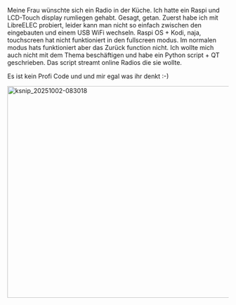 Meine Frau wünschte sich ein Radio in der Küche. Ich hatte ein Raspi und LCD-Touch display rumliegen gehabt. Gesagt, getan. Zuerst habe ich mit LibreELEC probiert, leider kann man nicht so einfach zwischen den eingebauten und einem USB WiFi wechseln. Raspi OS + Kodi, naja, touchscreen hat nicht funktioniert in den fullscreen modus. Im normalen modus hats funktioniert aber das Zurück function nicht. Ich wollte mich auch nicht mit dem Thema beschäftigen und habe ein Python script + QT geschrieben. Das script streamt online Radios die sie wollte.

Es ist kein Profi Code und und mir egal was ihr denkt :-)

<img width="798" height="481" alt="ksnip_20251002-083018" src="https://github.com/user-attachments/assets/88017170-1875-40c0-a7ff-6fc9ffbf4ae2" />
